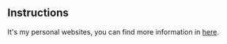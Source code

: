 ## Instructions
It's my personal websites, you can find more information in [here](https://cluster0.github.io/).
